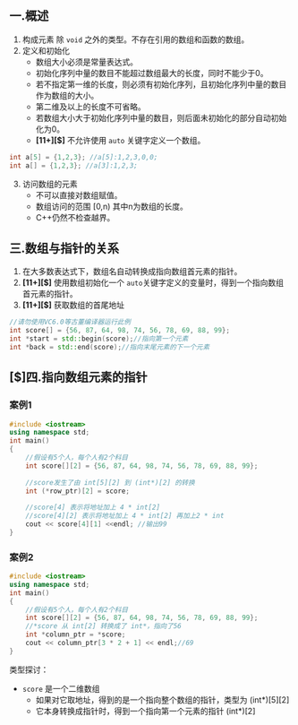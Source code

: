 ## 一.概述
1.	构成元素 除 `void` 之外的类型。不存在引用的数组和函数的数组。
2.	定义和初始化
	+	数组大小必须是常量表达式。
	+	初始化序列中量的数目不能超过数组最大的长度，同时不能少于0。
	+	若不指定第一维的长度，则必须有初始化序列，且初始化序列中量的数目作为数组的大小。
	+	第二维及以上的长度不可省略。
	+	若数组大小大于初始化序列中量的数目，则后面未初始化的部分自动初始化为0。
	+	**[11+]\[$]** 不允许使用 `auto` 关键字定义一个数组。
```c++
int a[5] = {1,2,3}; //a[5]:1,2,3,0,0;
int a[] = {1,2,3}; //a[3]:1,2,3;
```
3.	访问数组的元素
	+	不可以直接对数组赋值。
	+	数组访问的范围 [0,n) 其中n为数组的长度。
	+	C++仍然不检查越界。

## 三.数组与指针的关系
1.	在大多数表达式下，数组名自动转换成指向数组首元素的指针。
2.	**[11+]\[$]** 使用数组初始化一个 `auto`关键字定义的变量时，得到一个指向数组首元素的指针。
3.	**[11+]\[$]** 获取数组的首尾地址
```c++
//请勿使用VC6.0等古董编译器运行此例
int score[] = {56, 87, 64, 98, 74, 56, 78, 69, 88, 99};
int *start = std::begin(score);//指向第一个元素
int *back = std::end(score);//指向末尾元素的下一个元素
```

## [$]四.指向数组元素的指针
### 案例1
```c++
#include <iostream>
using namespace std;
int main()
{
    //假设有5个人，每个人有2个科目
    int score[][2] = {56, 87, 64, 98, 74, 56, 78, 69, 88, 99};
    
    //score发生了由 int[5][2] 到 (int*)[2] 的转换
    int (*row_ptr)[2] = score;
    
    //score[4] 表示将地址加上 4 * int[2]
    //score[4][2] 表示将地址加上 4 * int[2] 再加上2 * int
    cout << score[4][1] <<endl; //输出99
}
```
### 案例2
```c++
#include <iostream>
using namespace std;
int main()
{
    //假设有5个人，每个人有2个科目
    int score[][2] = {56, 87, 64, 98, 74, 56, 78, 69, 88, 99};
    //*score 从 int[2] 转换成了 int*，指向了56
    int *column_ptr = *score;
    cout << column_ptr[3 * 2 + 1] << endl;//69
}
```
类型探讨：
+	`score` 是一个二维数组
	+	如果对它取地址，得到的是一个指向整个数组的指针，类型为 (int*)[5][2]
	+	它本身转换成指针时，得到一个指向第一个元素的指针 (int*)[2]
